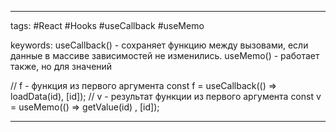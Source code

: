 ____

tags: #React #Hooks #useCallback #useMemo

keywords:
useCallback() - сохраняет функцию между вызовами, если данные в массиве зависимостей не изменились.
useMemo() - работает также, но для значений

// f - функция из первого аргумента
const f = useCallback(() => loadData(id), [id]);
// v - результат функции из первого аргумента
const v = useMemo(() => getValue(id) , [id]);

_____

